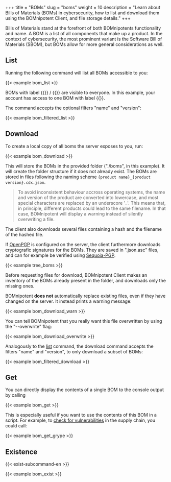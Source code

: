 +++
title = "BOMs"
slug = "boms"
weight = 10
description = "Learn about Bills of Materials (BOMs) in cybersecurity, how to list and download them using the BOMnipotent Client, and file storage details."
+++

Bills of Materials stand at the forefront of both BOMnipotents functionality and name. A BOM is a list of all components that make up a product. In the context of cybersecurity, the most prominent variant is the Software Bill of Materials (SBOM), but BOMs allow for more general considerations as well.

## List

Running the following command will list all BOMs accessible to you:

{{< example bom_list >}}

BOMs with label {{<tlp-white>}} / {{<tlp-clear>}} are visible to everyone. In this example, your account has access to one BOM with label {{<tlp-amber>}}.

The command accepts the optional filters "name" and "version":

{{< example bom_filtered_list >}}

## Download

To create a local copy of all boms the server exposes to you, run:

{{< example bom_download >}}

This will store the BOMs in the provided folder ("./boms", in this example). It will create the folder structure if it does not already exist. The BOMs are stored in files following the naming scheme `{product name}_{product version}.cdx.json`.

> To avoid inconsistent behaviour accross operating systems, the name and version of the product are converted into lowercase, and most special characters are replaced by an underscore '_'. This means that, in principle, different products could lead to the same filename. In that case, BOMnipotent will display a warning instead of silently overwriting a file.

The client also downloads several files containing a hash and the filename of the hashed file.

If [OpenPGP](/server/configuration/optional/open-pgp/) is configured on the server, the client furthermore downloads cryptografic signatures for the BOMs. They are saved in ".json.asc" files, and can for example be verified using [Sequoia-PGP](/integration/open-pgp/).

{{< example tree_boms >}}

Before requesting files for download, BOMnipotent Client makes an inventory of the BOMs already present in the folder, and downloads only the missing ones.

BOMnipotent **does not** automatically replace existing files, even if they have changed on the server. It instead prints a warning message:

{{< example bom_download_warn >}}

You can tell BOMnipotent that you really want this file overwritten by using the "--overwrite" flag:

{{< example bom_download_overwrite >}}

Analogously to the [list](#list) command, the download command accepts the filters "name" and "version", to only download a subset of BOMs:

{{< example bom_filtered_download >}}

## Get

You can directly display the contents of a single BOM to the console output by calling

{{< example bom_get >}}

This is especially useful if you want to use the contents of this BOM in a script. For example, to [check for vulnerabilities](/integration/grype/) in the supply chain, you could call:

{{< example bom_get_grype >}}

## Existence

{{< exist-subcommand-en >}}

{{< example bom_exist >}}
